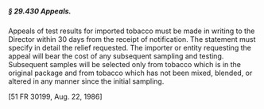 ##### § 29.430 Appeals. #####

Appeals of test results for imported tobacco must be made in writing to the Director within 30 days from the receipt of notification. The statement must specify in detail the relief requested. The importer or entity requesting the appeal will bear the cost of any subsequent sampling and testing. Subsequent samples will be selected only from tobacco which is in the original package and from tobacco which has not been mixed, blended, or altered in any manner since the initial sampling.

[51 FR 30199, Aug. 22, 1986]